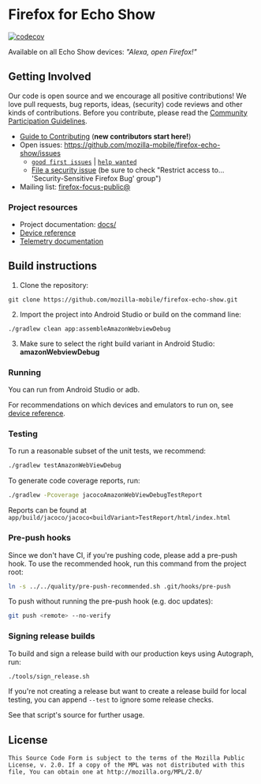 # Firefox for Echo Show
[![codecov](https://codecov.io/gh/mozilla-mobile/firefox-echo-show/branch/master/graph/badge.svg)](https://codecov.io/gh/mozilla-mobile/firefox-echo-show)

Available on all Echo Show devices: *"Alexa, open Firefox!"*

## Getting Involved
Our code is open source and we encourage all positive contributions! We love pull
requests, bug reports, ideas, (security) code reviews and other kinds of contributions.
Before you contribute, please read the [Community Participation
Guidelines](https://www.mozilla.org/en-US/about/governance/policies/participation/).

* [Guide to Contributing][contribute] (**new contributors start here!**)
* Open issues: https://github.com/mozilla-mobile/firefox-echo-show/issues
  * [`good first issues`][good first] | [`help wanted`][help]
  * [File a security issue][sec issue] (be sure to check "Restrict access to... 'Security-Sensitive Firefox Bug' group")
* Mailing list:
[firefox-focus-public@](https://mail.mozilla.org/listinfo/firefox-focus-public)

### Project resources
* Project documentation: [docs/](https://github.com/mozilla-mobile/firefox-echo-show/tree/master/docs)
* [Device reference]
* [Telemetry documentation](docs/telemetry.md)

## Build instructions
1. Clone the repository:
```shell
git clone https://github.com/mozilla-mobile/firefox-echo-show.git
```

2. Import the project into Android Studio or build on the command line:

  ```shell
  ./gradlew clean app:assembleAmazonWebviewDebug
  ```
3. Make sure to select the right build variant in Android Studio: **amazonWebviewDebug**

### Running
You can run from Android Studio or adb.

For recommendations on which devices and emulators to run on, see [device reference].

### Testing
To run a reasonable subset of the unit tests, we recommend:
```sh
./gradlew testAmazonWebViewDebug
```
To generate code coverage reports, run:
```sh
./gradlew -Pcoverage jacocoAmazonWebViewDebugTestReport
```
Reports can be found at
`app/build/jacoco/jacoco<buildVariant>TestReport/html/index.html`

### Pre-push hooks
Since we don't have CI, if you're pushing code, please add a pre-push hook. To use the
recommended hook, run this command from the project root:
```sh
ln -s ../../quality/pre-push-recommended.sh .git/hooks/pre-push
```

To push without running the pre-push hook (e.g. doc updates):
```sh
git push <remote> --no-verify
```

### Signing release builds
To build and sign a release build with our production keys using Autograph, run:
```sh
./tools/sign_release.sh
```

If you're not creating a release but want to create a release build for
local testing, you can append `--test` to ignore some release checks.

See that script's source for further usage.

## License

    This Source Code Form is subject to the terms of the Mozilla Public
    License, v. 2.0. If a copy of the MPL was not distributed with this
    file, You can obtain one at http://mozilla.org/MPL/2.0/

[device reference]: docs/device_reference.md
[contribute]: https://github.com/mozilla-mobile/shared-docs/blob/master/android/CONTRIBUTING.md
[good first]: https://github.com/mozilla-mobile/firefox-echo-show/labels/good%20first%20issue
[help]: https://github.com/mozilla-mobile/firefox-echo-show/labels/help%20wanted
[sec issue]: https://bugzilla.mozilla.org/enter_bug.cgi?assigned_to=nobody%40mozilla.org&bug_ignored=0&bug_severity=normal&bug_status=NEW&cf_fx_iteration=---&cf_fx_points=---&component=Security%3A%20General&contenttypemethod=list&contenttypeselection=text%2Fplain&defined_groups=1&flag_type-4=X&flag_type-607=X&flag_type-791=X&flag_type-800=X&flag_type-803=X&flag_type-936=X&form_name=enter_bug&groups=mobile-core-security&maketemplate=Remember%20values%20as%20bookmarkable%20template&op_sys=Unspecified&priority=--&product=Firefox%20for%20Echo%20Show&rep_platform=Unspecified&target_milestone=---&version=unspecified
